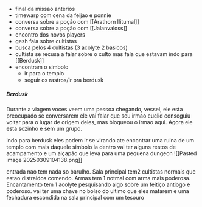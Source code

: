 
* final da missao anterios
* timewarp com cena da feijao e ponnie
* conversa sobre a poção com [[Arathorn Ilitumal]] 
* conversa sobre a poção com [[Jalanvaloss]]
* encontro dos novos players 
* gesh fala sobre cultistas
* busca pelos 4 cultistas (3 acolyte 2 basicos)
* cultista se recusa a falar sobre o culto mas fala que estavam indo para [[Berdusk]]
* encontram o simbolo
	* ir para o templo
	* seguir os rastros/ir pra berdusk

##### Berdusk
Durante a viagem voces veem uma pessoa chegando, vessel, ele esta preocupado se conversarem ele vai falar que seu irmao euclid conseguiu voltar para o lugar de origem deles, mas bloqueou o irmao aqui. Agora ele esta sozinho e sem um grupo.  

indo para berdusk eles podem ir se virando ate encontrar uma ruina de um templo com mais daquele simbolo la dentro vai ter alguns restos de acampamento e um alçapão que leva para uma pequena dungeon ![[Pasted image 20250309104138.png]]

entrada nao tem nada so barulho. Sala principal tem2 cultistas normais que estao distraidos comendo. Armas tem 1 notmal com arma mais poderosa. Encantamento tem 1 acolyte pesquisando algo sobre um feitiço antiogo e poderoso. vai ter uma chave no bolso do ultimo que eles matarem e uma fechadura escondida na sala principal com um tesouro 